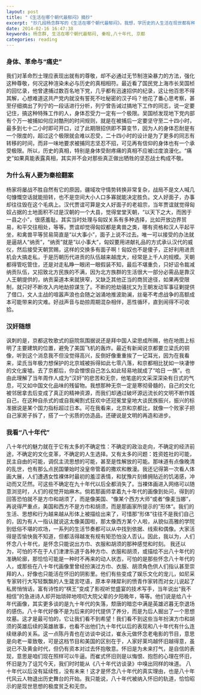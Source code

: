 ```yaml
---
layout: post
title: "《生活在哪个朝代最郁闷》摘抄"
excerpt: "抄几段杨念群写的《生活在哪个朝代最郁闷》。我想，学历史的人生活在现世都有种与常人不一样的郁闷吧"
date: 2014-02-16 16:47:38
keywords: 杨念群, 生活在哪个朝代最郁闷, 秦桧,八十年代, 京都
categories: reading
---
```

### 身体、革命与“痛史”
我们对革命烈士理应表现出就有的尊敬，却不必通过无节制渲染暴力的方法，强化这种尊敬，何况这种渲染未必与历史的真相相符。最近看了国民党上海市长吴国桢的回忆录，他曾逮捕过数百名地下党，几乎都有迅速招供的纪录，这让他百思不得其解，心想难道这共产党内就没有誓死不吐秘密的汉子吗？他花了番心思考察，甚至仔细摘出了列宁的一段话进行分析，列宁曾告诫过搞地下工作的同志，说一定要记住，搞这种特殊工作的人，身体忍受力一定有一个极限。吴国桢发现地下党内部有个万一被捕如何应对酷刑的时间规则，就是在被捕后一定要坚守至二十四小时，最多到七十二小时即可开口，过了此期限招供即不算变节，因为人的身体忍耐是有一个限度的，超过这个极限就会难以忍受，二十四小时的设计是为了更多的同志有转移的时间，而非一味地要求被捕同志坚忍不招，可见再有信仰的身体也有一个承受极限。所以，历史的真相，特别是身体受耐疼痛的真相不应被过度浪漫化。“痛史”如果真能表露真相，其实并不会对那些真正做出牺牲的坚忍战士构成不敬。
### 为什么有人要为秦桧翻案
杨家将屡战不胜自然有它的原因，疆域攻守情势转换非常复杂，战局不是文人喊几句慷慨空话就能扭转，也不是空间大小人口多寡就能决定胜负。文人好面子，办事却往往毁在这个毛病上。汉代贾谊可算是文人好面子的老祖宗，当年贾谊就觉得匈奴占据的土地面积不过是汉朝的一个大县，觉得堂堂天朝，“以天下之大，而困于一县之小”，很感羞耻。其实当时处理与匈奴关系有多种选择，比如开放边界贸易，和平交往相处，等等。贾谊却觉得匈奴都是禽兽之类，哪有资格和汉人平起平坐，和禽兽平等贸易简直是“以大事小”，面子上说不过去。唯一可以接受的办法就是逼胡人“纳贡”，“纳贡”就是“以小事大”，匈奴要用进献礼品的方式承认汉代的威仪，然后接受天朝赏赐，这样的交换多有面子啊！匈奴也不是傻子，正好利用进贡机会大搞走私，于是历朝历代进贡的队伍越来越庞大，经常是上千人的规模。天朝都得管吃管住，还是对走私睁一眼闭一眼假装不知，最后不堪重负，只好诏令裁减纳贡队伍，又招致北方民族的不满，因为北方族群的生活很大一部分必需品是靠汉人王朝提供的，纳贡渠道本来就狭窄，又缺乏其他正当的商贸途径，如果再受限制，就只好不断攻入内地劫掠谋生了。不断的抢劫骚扰又为王朝发动军事征剿提供了借口，文人主战的喧嚣声浪也会随之汹涌地推波助澜，丝毫不考虑战争的高额成本可能带来的灾难。好战声音与劫掠周期混杂相伴，恶性循环，直到闹得不可收拾。
### 汉奸随想
讽刺的是，京都这牧歌式的庭院氛围据说还是拜中国人梁思成所赐，他在地图上标明了主要建筑的位置，避免了美国飞机的轰炸。最近有新闻说京都要立梁氏的铜像，听到这个消息我不但没觉得高兴，反倒好像重重挨了一记耳光，因为在我看来，梁氏当年极力想保护的北京城被拆得如此七零八落，和京都相比犹如一块凄惨的文化废墟。去了京都后，你会憎恨自己怎么如此轻易地就成了“哈日 一族”。也由此理解了当年周作人成为“汉奸”的悲苦和无奈，他笔底的文采深深染有日式的气息，可又如中国文化品味的残留物。我想那种无奈一定是寒彻骨髓的，自己的文化被邻居拿去后变成了真正的精神资源，而我们却通过破坏源远流长的文明不断作践自己，在这种自杀式的或自我阉割式狂欢中还冠冕堂皇地大谈民族振兴，振兴的标准据说是某个国力指标超过日本。可在我看来，北京和京都比，就像一个败家子把自己家房子拆了，搭了一个劣质的仿造品，还硬说是文明的再造和进步。
### 我看“八十年代”
八十年代的魅力就在于它有太多的不确定性：不确定的政治走向，不确定的经济前途，不确定的文化变革，不确定的人生选择。又有太多的问题：姓资姓社的可能，民主自由的可能，调侃主流思想的可能，甚至是性解放的可能。那味道有点像晚清的乱世，也有那么点民国肇始时没皇帝管着的撒欢和散漫。我还记得第一次看人体画大展，人们遭遇女性裸体时最初的羞涩表情，和犹豫片刻蜂拥贴近的饥渴感，冲动而又茫然。可这些不确定在九十年代以后全都消失了。当裸体画进入网络可以随意浏览时，人们的视觉开始麻木。倘若那画师拿着九十年代的画像到处问，得到的回答恐怕就不是方巾和胡须了，而是像美国、“像某个西方大师”或者“像麦当娜”，再说得严重点，美国和西方不是方巾和胡须，而是那画家所提示的”形体“。我们的生活、思想和行为越来越从形体上被描绘出来了，可惜那“形体”往往不是我们自己的，因为有人一指认就说这太像美国啦，那太像西方某个人啦，从貌似高雅的学院到低俗不堪的欢场，一系列的生活节奏都可以从中找到依据、线索和偶像。大家活得是否愉快我不知道，但都活得越发有规有矩恐怕没人否认。因此，我以为，人们怀念八十年代，是怀念只能说出方巾、衣服和胡须的那种感觉和时刻。
我还以为，可怕的不在于人们津津乐道于各种方巾、衣服和胡须，或描绘不出八十年代的准确轮廓，那恰恰可能是一种时不再来的动人状态，可怕的是那些怀念八十年代的人，或那些在八十年代画像里曾经扮演过方巾、衣服、胡须角色供人们指认甚至崇拜的人，好像也只能活在怀旧的阴影里。他们有些变成了娱乐文化的宠儿，如尼采专家转行大写轻飘飘的人生箴言呓语，原本辛辣犀利的愤青作家转而对女儿说起了私房悄悄话，富有诗性的“棋王”变成了影视听觉盛宴的技术写手，当年说出“我不相信”的急进诗人却开始琐碎地唠叨大院父辈的夕阳晚年，等等。他们说是给八十年代画像，其实更多谈的是九十年代的失落，颓唐的暗恋中满是英雄迟暮无奈退场的感伤。八十年代好像不是为后来的时代提供了养分，而是为后人掘出了一个思想坟墓。这才是最可怕的，它让我们看不到希望！我们看不到这些当年扮演方巾和胡须的英雄后续的英雄故事，也看不出他们九十年代以后的表现和八十年代有什么连续继承的关系。这一点陈丹青也在访谈中说过，崔永元做怀念老电影的节目，意思是向老一辈致敬，可是这档节目和美国的区别在于，人家好莱坞越怀旧越得意，虽说已不及黄金时代，但仍有资本对过去怀抱敬意。怀旧是为未来打气，是自信的表现，意思是咱们现在照样可以牛逼。而崔式怀旧则是以悔恨、抱怨的心理在怀旧，怀旧是为了诅咒今天，我们时时能从《八十年代访谈录》中嗅出同样的味道。
八十年代以后没有延续性，没有未来！这才是怀念八十年代的真实理由，也是八十年代风云人物退出历史舞台的开始。我只能说，八十年代被纳入怀旧的轨道，恰恰昭示的是现世思想的极度贫乏和无奈。

